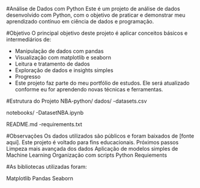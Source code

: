 #Análise de Dados com Python
Este é um projeto de análise de dados desenvolvido com Python, com o objetivo de praticar e demonstrar meu aprendizado contínuo em ciência de dados e programação.

#Objetivo
O principal objetivo deste projeto é aplicar conceitos básicos e intermediários de:

- Manipulação de dados com pandas
- Visualização com matplotlib e seaborn
- Leitura e tratamento de dados
- Exploração de dados e insights simples
- Progresso
- Este projeto faz parte do meu portfólio de estudos. Ele será atualizado conforme eu for aprendendo novas técnicas e ferramentas.

#Estrutura do Projeto
NBA-python/ dados/ -datasets.csv

notebooks/ -DatasetNBA.ipynb

README.md -requirements.txt

#Observações
Os dados utilizados são públicos e foram baixados de [fonte aqui].
Este projeto é voltado para fins educacionais.
Próximos passos
 Limpeza mais avançada dos dados
 Aplicação de modelos simples de Machine Learning
 Organização com scripts Python
Requiements

#As bibliotecas utilizadas foram:

Matplotlib
Pandas
Seaborn
